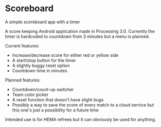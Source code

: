 # Scoreboard
A simple scoreboard app with a timer

A score keeping Android application made in Processing 3.0. 
Currently the timer is hardcoded to countdown from 3 minutes but a menu is planned.

Current features:
  - Increase/decrease score for either red or yellow side
  - A start/stop button for the timer
  - A slightly buggy reset option
  - Countdown time in minutes
 
Planned features:
  - Countdown/count-up switcher
  - Team color picker
  - A reset function that doesn't have slight bugs
  - Possibly a way to save the score of every match to a cloud service but this one's just a possibility for a future time
  
Intended use is for HEMA refrees but it can obviously be used for anything.

